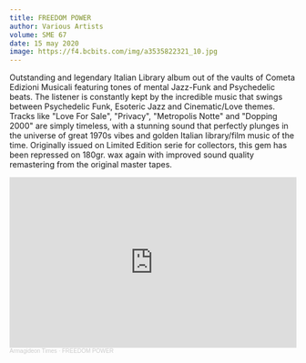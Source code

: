 ```yaml
---
title: FREEDOM POWER
author: Various Artists
volume: SME 67
date: 15 may 2020
image: https://f4.bcbits.com/img/a3535822321_10.jpg
---
```

Outstanding and legendary Italian Library album out of the vaults of Cometa Edizioni Musicali featuring tones of mental Jazz-Funk and Psychedelic beats. The listener is constantly kept by the incredible music that swings between Psychedelic Funk, Esoteric Jazz and Cinematic/Love themes. Tracks like "Love For Sale", "Privacy", "Metropolis Notte" and "Dopping 2000" are simply timeless, with a stunning sound that perfectly plunges in the universe of great 1970s vibes and golden Italian library/film music of the time. Originally issued on Limited Edition serie for collectors, this gem has been repressed on 180gr. wax again with improved sound quality remastering from the original master tapes.

<iframe width="100%" height="300" scrolling="no" frameborder="no" allow="autoplay" src="https://w.soundcloud.com/player/?url=https%3A//api.soundcloud.com/playlists/1021826683&color=%23ff5500&auto_play=false&hide_related=false&show_comments=true&show_user=true&show_reposts=false&show_teaser=true&visual=true"></iframe><div style="font-size: 10px; color: #cccccc;line-break: anywhere;word-break: normal;overflow: hidden;white-space: nowrap;text-overflow: ellipsis; font-family: Interstate,Lucida Grande,Lucida Sans Unicode,Lucida Sans,Garuda,Verdana,Tahoma,sans-serif;font-weight: 100;"><a href="https://soundcloud.com/armagideon-times" title="Armagideon Times" target="_blank" style="color: #cccccc; text-decoration: none;">Armagideon Times</a> · <a href="https://soundcloud.com/armagideon-times/sets/freedom-power" title="FREEDOM POWER" target="_blank" style="color: #cccccc; text-decoration: none;">FREEDOM POWER</a></div>
